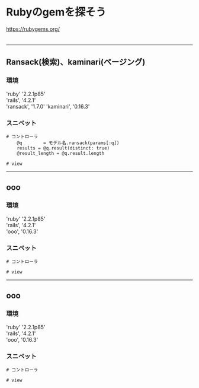 
# Rubyのgemを探そう
https://rubygems.org/  
　  

- - -
## Ransack(検索)、kaminari(ページング)
### 環境
'ruby' '2.2.1p85'  
'rails', '4.2.1'  
'ransack', '1.7.0'
'kaminari', '0.16.3'

### スニペット
```
# コントローラ
    @q        = モデル名.ransack(params[:q])
    results = @q.result(distinct: true)
    @result_length = @q.result.length

# view

```


- - -
## ooo

### 環境
'ruby' '2.2.1p85'  
'rails', '4.2.1'  
'ooo', '0.16.3'

### スニペット
```
# コントローラ

# view
```


- - -
## ooo

### 環境
'ruby' '2.2.1p85'  
'rails', '4.2.1'  
'ooo', '0.16.3'

### スニペット
```
# コントローラ

# view
```

